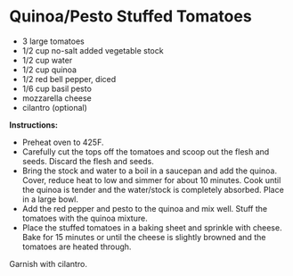 # Quinoa/Pesto Stuffed Tomatoes

* 3 large tomatoes
* 1/2 cup no-salt added vegetable stock
* 1/2 cup water
* 1/2 cup quinoa
* 1/2 red bell pepper, diced
* 1/6 cup basil pesto
* mozzarella cheese
* cilantro (optional)

**Instructions:**

* Preheat oven to 425F.
* Carefully cut the tops off the tomatoes and scoop out the flesh and seeds. Discard the flesh and seeds.
* Bring the stock and water to a boil in a saucepan and add the quinoa. Cover, reduce heat to low and simmer for about 10 minutes. Cook until the quinoa is tender and the water/stock is completely absorbed. Place in a large bowl.
* Add the red pepper and pesto to the quinoa and mix well. Stuff the tomatoes with the quinoa mixture.
* Place the stuffed tomatoes in a baking sheet and sprinkle with cheese. Bake for 15 minutes or until the cheese is slightly browned and the tomatoes are heated through.

Garnish with cilantro.
